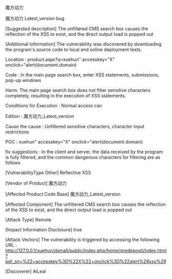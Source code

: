 

魔方动力

魔方动力 Latest_version bug

[Suggested description] 
The unfiltered CMS search box causes the reflection of the XSS to exist, and the direct output load is popped out

[Additional Information] 
The vulnerability was discovered by downloading the program's source code to local and online deployment tests.

Location : 
product.aspx?q=xuehun" accesskey="X" onclick="alert(document.domain)

Code : 
In the main page search box, enter XSS statements, submissions, pop-up windows

Harm: 
The main page search box does not filter sensitive characters completely, resulting in the execution of XSS statements.

Conditions for Execution : 
Normal access can

Edition :
魔方动力_Latest_version

Cause the cause : 
Unfiltered sensitive characters, character input restrictions

POC : 
xuehun" accesskey="X" onclick="alert(document.domain)

fix suggestions : 
In the client and server, the data received by the program is fully filtered, and the common dangerous characters for filtering are as follows

[VulnerabilityType Other] 
Reflective XSS

[Vendor of Product] 
魔方动力

[Affected Product Code Base]
魔方动力_Latest_version

[Affected Component]
The unfiltered CMS search box causes the reflection of the XSS to exist, and the direct output load is popped out

[Attack Type] 
Remote

[Impact Information Disclosure]
true

[Attack Vectors] The vulnerability is triggered by accessing the following URL : http://127.0.0.1/xuehun/dsmall/public/index.php/home/predeposit/index.html?pdr_sn=%22+accesskey%3D%22X%22+onclick%3D%22alert%28xss%29

[Discoverer] AiLeal

